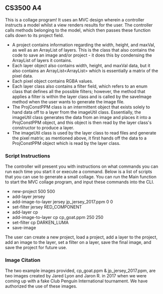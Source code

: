 ## CS3500 A4
This is a collage program! It uses an MVC design wherein a controller instructs a model whilst a view renders results for the user. The controller calls methods belonging to the model, which then passes these function calls down to its project field. 
- A project contains information regarding the width, height, and maxVal, as well as an ArrayList of layers. This is the class that also contains the code to save an image and/or project - it does this by condensing the ArrayList of layers it contains.
- Each layer object also contains width, height, and maxVal data, but it also contains an ArrayList<ArrayList<Pixel>> which is essentially a matrix of the pixel data. 
- Each pixel object contains RGBA values.
- Each layer class also contains a filter field, which refers to an enum class that defines all the possible filters; however, the method that applies a filter is within the layer class and is called by the saveImage method when the user wants to generate the image file.
- The ProjConstPPM class is an intermittent object that exists solely to hand data off to a layer from the imageUtil class. Essentially, the imageUtil class generates the data from an image and places it into a ProjConstPPM object, and this object is then read by the layer class's constructor to produce a layer.
- The imageUtil class is used by the layer class to read files and generate the pixel matrix; as mentioned above, it first hands off the data to a ProjConstPPM object which is read by the layer class.

### Script Instructions
The controller will present you with instructions on what commands you can run each time you start it or execute a command. Below is a list of scripts that you can use to generate a small collage. You can run the Main function to start the MVC collage program, and input these commands into the CLI.

- new-project 500 500
- add-layer jersey
- add-image-to-layer jersey jp_jersey_2017.ppm 0 0
- set-filter jersey RED_COMPONENT
- add-layer cp
- add-image-to-layer cp cp_goat.ppm 250 250
- set-filter cp DARKEN_LUMA
- save-image <your file path>

The user can create a new project, load a project, add a layer to the project, add an image to the layer, set a filter on a layer, save the final image, and save the project for future use.

### Image Citation
The two example images provided, cp_goat.ppm & jp_jersey_2017.ppm, are two images created by Jared Lyon and Jaron R. in 2017 when we were coming up with a fake Club Penguin International tournament. We have authorized the use of these images.
